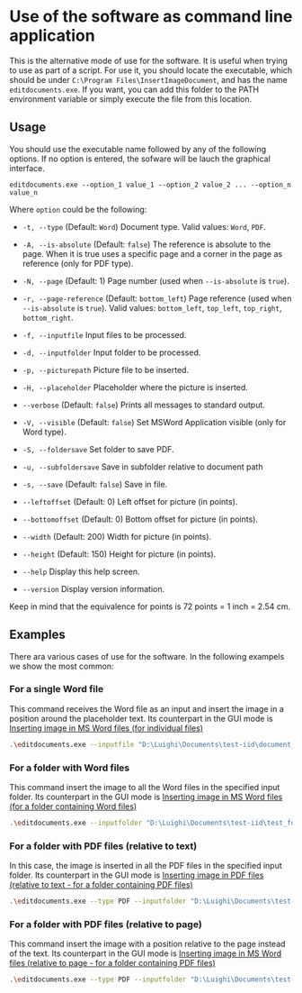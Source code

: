 # Use of the software as command line application

This is the alternative mode of use for the software. It is useful when trying to use as part of a script. For use it, you should locate the executable, which should be under `C:\Program Files\InsertImageDocument`, and has the name `editdocuments.exe`. If you want, you can add this folder to the PATH environment variable or simply execute the file from this location.

## Usage

You should use the executable name followed by any of the following options. If no option is entered, the sofware will be lauch the graphical interface.
```
editdocuments.exe --option_1 value_1 --option_2 value_2 ... --option_n value_n
```

Where `option` could be the following:

*  `-t, --type`              (Default: `Word`) Document type. Valid values: `Word`, `PDF`.

*  `-A, --is-absolute`       (Default: `false`) The reference is absolute to the page. When it is true uses a specific page and a corner in the page as reference (only for PDF type).

*  `-N, --page`              (Default: 1) Page number (used when `--is-absolute` is `true`).

*  `-r, --page-reference`    (Default: `bottom_left`) Page reference (used when `--is-absolute` is `true`). Valid values: `bottom_left`, `top_left`, `top_right`, `bottom_right`.

*  `-f, --inputfile`          Input files to be processed.

*  `-d, --inputfolder`       Input folder to be processed.

*  `-p, --picturepath`       Picture file to be inserted.

*  `-H, --placeholder`       Placeholder where the picture is inserted.

*  `--verbose`               (Default: `false`) Prints all messages to standard output.

*  `-V, --visible`           (Default: `false`) Set MSWord Application visible (only for Word type).

*  `-S, --foldersave`        Set folder to save PDF.

*  `-u, --subfoldersave`     Save in subfolder relative to document path

*  `-s, --save`              (Default: `false`) Save in file.

*  `--leftoffset`            (Default: 0) Left offset for picture (in points).

*  `--bottomoffset`          (Default: 0) Bottom offset for picture (in points).

*  `--width`                 (Default: 200) Width for picture (in points).

*  `--height`                (Default: 150) Height for picture (in points).

*  `--help`                  Display this help screen.

*  `--version`               Display version information.

Keep in mind that the equivalence for points is 72 points = 1 inch = 2.54 cm.

## Examples

There ara various cases of use for the software. In the following exampels we show the most common:

### For a single Word file

This command receives the Word file as an input and insert the image in a position around the placeholder text. Its counterpart in the GUI mode is [Inserting image in MS Word files (for individual files)](gui.md#for-individual-files)

```bash
.\editdocuments.exe --inputfile "D:\Luighi\Documents\test-iid\document_en.docx" --picturepath "D:\Luighi\Documents\test-iid\signature_hw.png" --placeholder "signature" --subfoldersave "PDF" --bottomoffset "-7" --leftoffset "-40" --width "140" --height "56" --verbose true
```

### For a folder with Word files

This command insert the image to all the Word files in the specified input folder.  Its counterpart in the GUI mode is [Inserting image in MS Word files (for a folder containing Word files)](gui.md#for-a-folder-containing-word-files)

```bash
.\editdocuments.exe --inputfolder "D:\Luighi\Documents\test-iid\test_folder" --picturepath "D:\Luighi\Documents\test-iid\signature_hw.png" --placeholder "signature" --subfoldersave "PDF" --bottomoffset "-7" --leftoffset "-40" --width "140" --height "56" --verbose true
```


### For a folder with PDF files (relative to text)

In this case, the image is inserted in all the PDF files in the specified input folder.  Its counterpart in the GUI mode is [Inserting image in PDF files (relative to text - for a folder containing PDF files)](gui.md#for-a-folder-containing-pdf-files)

```bash
.\editdocuments.exe --type PDF --inputfolder "D:\Luighi\Documents\test-iid\test_folder_pdf" --picturepath "D:\Luighi\Documents\test-iid\signature_hw.png" --placeholder "signature" --subfoldersave "PDF" --bottomoffset "-7" --leftoffset "-40" --width "140" --height "56" --verbose true
```

### For a folder with PDF files (relative to page)

This command insert the image with a position relative to the page instead of the text. Its counterpart in the GUI mode is [Inserting image in MS Word files (relative to page - for a folder containing PDF files)](gui.md#for-a-folder-containing-pdf-files-1)

```bash
.\editdocuments.exe --type PDF --inputfolder "D:\Luighi\Documents\test-iid\test_folder_pdf" --picturepath "D:\Luighi\Documents\test-iid\signature_hw.png" --is-absolute true --page 1 --page-reference top_left --subfoldersave "PDF" --bottomoffset "-80" --leftoffset "57" --width "85" --height "71" --verbose true
```